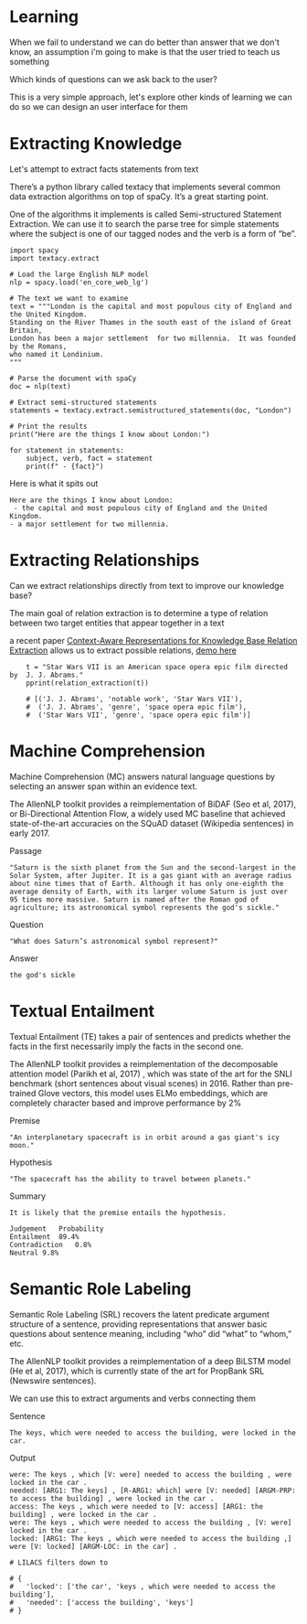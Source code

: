 # Learning

When we fail to understand we can do better than answer that we don't know, an assumption i'm going to make is that the user tried to teach us something 

Which kinds of questions can we ask back to the user?

This is a very simple approach, let's explore other kinds of learning we can do so we can design an user interface for them

# Extracting Knowledge

Let's attempt to extract facts statements from text

There’s a python library called textacy that implements several common data extraction algorithms on top of spaCy. It’s a great starting point.

One of the algorithms it implements is called Semi-structured Statement Extraction. We can use it to search the parse tree for simple statements where the subject is one of our tagged nodes and the verb is a form of “be”.

    import spacy
    import textacy.extract
    
    # Load the large English NLP model
    nlp = spacy.load('en_core_web_lg')
    
    # The text we want to examine
    text = """London is the capital and most populous city of England and  the United Kingdom.  
    Standing on the River Thames in the south east of the island of Great Britain, 
    London has been a major settlement  for two millennia.  It was founded by the Romans, 
    who named it Londinium.
    """
    
    # Parse the document with spaCy
    doc = nlp(text)
    
    # Extract semi-structured statements
    statements = textacy.extract.semistructured_statements(doc, "London")
    
    # Print the results
    print("Here are the things I know about London:")
    
    for statement in statements:
        subject, verb, fact = statement
        print(f" - {fact}")
    
Here is what it spits out

    Here are the things I know about London:
     - the capital and most populous city of England and the United Kingdom.
    - a major settlement for two millennia.
    

# Extracting Relationships

Can we extract relationships directly from text to improve our knowledge base?

The main goal of relation extraction is to determine a type of relation between two target entities that appear together in a text

a recent paper [Context-Aware Representations for Knowledge Base Relation Extraction](https://github.com/UKPLab/emnlp2017-relation-extraction) allows us to extract possible relations, [demo here](http://semanticparsing.ukp.informatik.tu-darmstadt.de:5000/relation-extraction/static/index.html)

        t = "Star Wars VII is an American space opera epic film directed by  J. J. Abrams."
        pprint(relation_extraction(t))
        
        # [('J. J. Abrams', 'notable work', 'Star Wars VII'),
        #  ('J. J. Abrams', 'genre', 'space opera epic film'),
        #  ('Star Wars VII', 'genre', 'space opera epic film')]

# Machine Comprehension

Machine Comprehension (MC) answers natural language questions by selecting an answer span within an evidence text. 

The AllenNLP toolkit provides a reimplementation of BiDAF (Seo et al, 2017), or Bi-Directional Attention Flow, a widely used MC baseline that achieved state-of-the-art accuracies on the SQuAD dataset (Wikipedia sentences) in early 2017.

Passage

    "Saturn is the sixth planet from the Sun and the second-largest in the Solar System, after Jupiter. It is a gas giant with an average radius about nine times that of Earth. Although it has only one-eighth the average density of Earth, with its larger volume Saturn is just over 95 times more massive. Saturn is named after the Roman god of agriculture; its astronomical symbol represents the god's sickle."

Question

    "What does Saturn’s astronomical symbol represent?"
    
Answer

    the god's sickle

# Textual Entailment

Textual Entailment (TE) takes a pair of sentences and predicts whether the facts in the first necessarily imply the facts in the second one. 

The AllenNLP toolkit provides a reimplementation of the decomposable attention model (Parikh et al, 2017) , which was state of the art for the SNLI benchmark (short sentences about visual scenes) in 2016. Rather than pre-trained Glove vectors, this model uses ELMo embeddings, which are completely character based and improve performance by 2%

Premise

    "An interplanetary spacecraft is in orbit around a gas giant's icy moon."

Hypothesis

    "The spacecraft has the ability to travel between planets."

Summary

    It is likely that the premise entails the hypothesis.
    
    Judgement	Probability
    Entailment	89.4%
    Contradiction	0.8%
    Neutral	9.8%
    
    
# Semantic Role Labeling

Semantic Role Labeling (SRL) recovers the latent predicate argument structure of a sentence, providing representations that answer basic questions about sentence meaning, including “who” did “what” to “whom,” etc. 

The AllenNLP toolkit provides a reimplementation of a deep BiLSTM model (He et al, 2017), which is currently state of the art for PropBank SRL (Newswire sentences).

We can use this to extract arguments and verbs connecting them

Sentence

    The keys, which were needed to access the building, were locked in the car.
    
Output

    were: The keys , which [V: were] needed to access the building , were locked in the car .
    needed: [ARG1: The keys] , [R-ARG1: which] were [V: needed] [ARGM-PRP: to access the building] , were locked in the car .
    access: The keys , which were needed to [V: access] [ARG1: the building] , were locked in the car .
    were: The keys , which were needed to access the building , [V: were] locked in the car .
    locked: [ARG1: The keys , which were needed to access the building ,] were [V: locked] [ARGM-LOC: in the car] .
    
    # LILACS filters down to
    
    # {
    #   'locked': ['the car', 'keys , which were needed to access the building'],
    #   'needed': ['access the building', 'keys']
    # }
